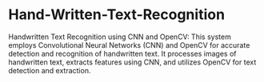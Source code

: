 # Hand-Written-Text-Recognition
Handwritten Text Recognition using CNN and OpenCV: This system employs Convolutional Neural Networks (CNN) and OpenCV for accurate detection and recognition of handwritten text. It processes images of handwritten text, extracts features using CNN, and utilizes OpenCV for text detection and extraction.
